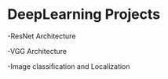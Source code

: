 # DeepLearning Projects 
-ResNet Architecture 

-VGG Architecture

-Image classification and Localization
